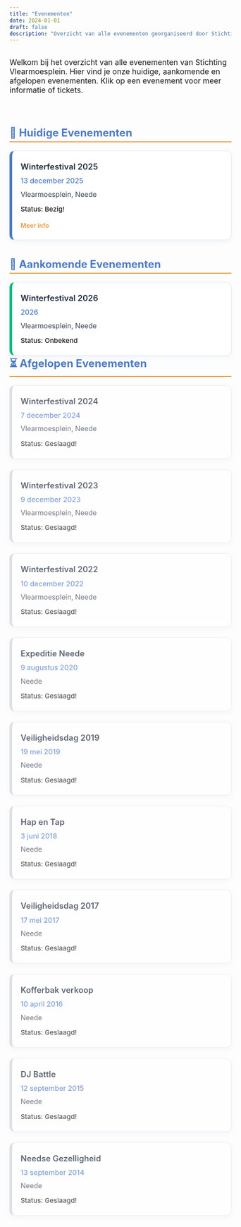 ```yaml
---
title: "Evenementen"
date: 2024-01-01
draft: false
description: "Overzicht van alle evenementen georganiseerd door Stichting Vlearmoesplein"
---
```


<style>
.evenementen-container {
  max-width: 1100px;
  margin: 2rem auto;
  display: flex;
  flex-direction: column;
  gap: 2.5rem;
}
.evenementen-section-title {
  color: #4d7bc2;
  font-size: 1.5rem;
  font-weight: 700;
  margin-bottom: 1.2rem;
  border-bottom: 2px solid #e89940;
  padding-bottom: 0.3rem;
}
.event-cards {
  display: grid;
  grid-template-columns: repeat(auto-fit, minmax(290px, 1fr));
  gap: 1.5rem;
}
.event-card {
  background: #fff;
  border-radius: 0.75rem;
  box-shadow: 0 4px 12px rgba(77, 123, 194, 0.08);
  border: 1px solid #e5e7eb;
  padding: 1.5rem 1.2rem;
  transition: box-shadow 0.3s;
  display: flex;
  flex-direction: column;
  gap: 0.7rem;
  position: relative;
}
.event-card.present {
  border-left: 6px solid #4d7bc2;
}
.event-card.future {
  border-left: 6px solid #10b981;
}
.event-card.past {
  border-left: 6px solid #d1d5db;
  opacity: 0.7;
}
.event-title {
  font-size: 1.15rem;
  font-weight: 600;
  color: #1e293b;
}
.event-date {
  font-size: 1rem;
  color: #4d7bc2;
  font-weight: 500;
}
.event-location {
  font-size: 0.98rem;
  color: #374151;
}
.event-status {
  font-size: 0.95rem;
  font-weight: 500;
  margin-top: 0.2rem;
}
.event-link {
  margin-top: 0.5rem;
  color: #e89940;
  font-weight: 600;
  text-decoration: none;
  transition: color 0.2s;
}
.event-link:hover {
  color: #4d7bc2;
}
@media (max-width: 700px) {
  .event-cards { grid-template-columns: 1fr; }
}
</style>

<div class="evenementen-container">

<div style="margin-bottom: 2rem; font-size: 1.08rem;">
  Welkom bij het overzicht van alle evenementen van Stichting Vlearmoesplein. Hier vind je onze huidige, aankomende en afgelopen evenementen. Klik op een evenement voor meer informatie of tickets.
</div>

<!-- Present Events -->
<div>
  <div class="evenementen-section-title">🎉 Huidige Evenementen</div>
  <div class="event-cards">
    <div class="event-card present">
      <div class="event-title">Winterfestival 2025</div>
      <div class="event-date">13 december 2025</div>
      <div class="event-location">Vlearmoesplein, Neede</div>
      <div class="event-status">Status: Bezig!</div>
      <a href="/winterfestival-2025/" class="event-link">Meer info</a>
    </div>
  </div>
</div>

<!-- Future Events -->
<div>
  <div class="evenementen-section-title">🔮 Aankomende Evenementen</div>
  <div class="event-cards">
    <div class="event-card future">
      <div class="event-title">Winterfestival 2026</div>
      <div class="event-date">2026</div>
      <div class="event-location">Vlearmoesplein, Neede</div>
      <div class="event-status">Status: Onbekend</div>
    </div>
</div>

<!-- Past Events -->
<div>
  <div class="evenementen-section-title">⏳ Afgelopen Evenementen</div>
  <div class="event-cards">
    <div class="event-card past">
      <div class="event-title">Winterfestival 2024</div>
      <div class="event-date">7 december 2024</div>
      <div class="event-location">Vlearmoesplein, Neede</div>
      <div class="event-status">Status: Geslaagd!</div>
    </div>
    <div class="event-card past">
      <div class="event-title">Winterfestival 2023</div>
      <div class="event-date">9 december 2023</div>
      <div class="event-location">Vlearmoesplein, Neede</div>
      <div class="event-status">Status: Geslaagd!</div>
    </div>
    <div class="event-card past">
      <div class="event-title">Winterfestival 2022</div>
      <div class="event-date">10 december 2022</div>
      <div class="event-location">Vlearmoesplein, Neede</div>
      <div class="event-status">Status: Geslaagd!</div>
    </div>
    <div class="event-card past">
      <div class="event-title">Expeditie Neede</div>
      <div class="event-date">9 augustus 2020</div>
      <div class="event-location">Neede</div>
      <div class="event-status">Status: Geslaagd!</div>
    </div>
    <div class="event-card past">
      <div class="event-title">Veiligheidsdag 2019</div>
      <div class="event-date">19 mei 2019</div>
      <div class="event-location">Neede</div>
      <div class="event-status">Status: Geslaagd!</div>
    </div>
    <div class="event-card past">
      <div class="event-title">Hap en Tap</div>
      <div class="event-date">3 juni 2018</div>
      <div class="event-location">Neede</div>
      <div class="event-status">Status: Geslaagd!</div>
    </div>
    <div class="event-card past">
      <div class="event-title">Veiligheidsdag 2017</div>
      <div class="event-date">17 mei 2017</div>
      <div class="event-location">Neede</div>
      <div class="event-status">Status: Geslaagd!</div>
    </div>
    <div class="event-card past">
      <div class="event-title">Kofferbak verkoop</div>
      <div class="event-date">10 april 2016</div>
      <div class="event-location">Neede</div>
      <div class="event-status">Status: Geslaagd!</div>
    </div>
    <div class="event-card past">
      <div class="event-title">DJ Battle</div>
      <div class="event-date">12 september 2015</div>
      <div class="event-location">Neede</div>
      <div class="event-status">Status: Geslaagd!</div>
    </div>
    <div class="event-card past">
      <div class="event-title">Needse Gezelligheid</div>
      <div class="event-date">13 september 2014</div>
      <div class="event-location">Neede</div>
      <div class="event-status">Status: Geslaagd!</div>
    </div>
  </div>
</div>

</div>